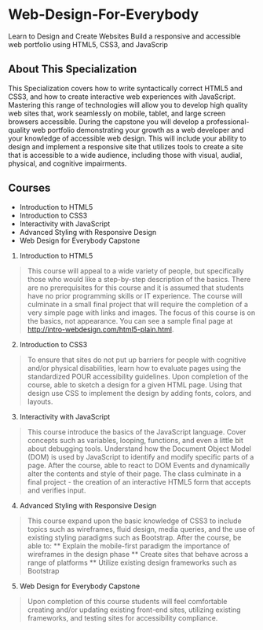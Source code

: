 # Web-Design-For-Everybody
 Learn to Design and Create Websites Build a responsive and accessible web portfolio using HTML5, CSS3, and JavaScrip


## About This Specialization
This Specialization covers how to write syntactically correct HTML5 and CSS3, and how to create interactive web experiences with JavaScript. Mastering this range of technologies will allow you to develop high quality web sites that, work seamlessly on mobile, tablet, and large screen browsers accessible. During the capstone you will develop a professional-quality web portfolio demonstrating your growth as a web developer and your knowledge of accessible web design. This will include your ability to design and implement a responsive site that utilizes tools to create a site that is accessible to a wide audience, including those with visual, audial, physical, and cognitive impairments.

## Courses
* Introduction to HTML5
* Introduction to CSS3
* Interactivity with JavaScript
* Advanced Styling with Responsive Design
* Web Design for Everybody Capstone

1. Introduction to HTML5
> This course will appeal to a wide variety of people, but specifically those who would like a step-by-step description of the basics. There are no prerequisites for this course and it is assumed that students have no prior programming skills or IT experience. The course will culminate in a small final project that will require the completion of a very simple page with links and images. The focus of this course is on the basics, not appearance. You can see a sample final page at http://intro-webdesign.com/html5-plain.html.

2. Introduction to CSS3
> To ensure that sites do not put up barriers for people with cognitive and/or physical disabilities, learn how to evaluate pages using the standardized POUR accessibility guidelines. Upon completion of the course, able to sketch a design for a given HTML page. Using that design use CSS to implement the design by adding fonts, colors, and layouts.

3. Interactivity with JavaScript
> This course introduce the basics of the JavaScript language. Cover concepts such as variables, looping, functions, and even a little bit about debugging tools. Understand how the Document Object Model (DOM) is used by JavaScript to identify and modify specific parts of a page. After the course, able to react to DOM Events and dynamically alter the contents and style of their page. The class culminate in a final project - the creation of an interactive HTML5 form that accepts and verifies input.

4. Advanced Styling with Responsive Design
> This course expand upon the basic knowledge of CSS3 to include topics such as wireframes, fluid design, media queries, and the use of existing styling paradigms such as Bootstrap. After the course, be able to: ** Explain the mobile-first paradigm the importance of wireframes in the design phase ** Create sites that behave across a range of platforms ** Utilize existing design frameworks such as Bootstrap

5. Web Design for Everybody Capstone
> Upon completion of this course students will feel comfortable creating and/or updating existing front-end sites, utilizing existing frameworks, and testing sites for accessibility compliance.